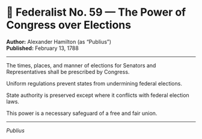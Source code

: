 # 📜 Federalist No. 59 — The Power of Congress over Elections

**Author:** Alexander Hamilton (as “Publius”)  
**Published:** February 13, 1788

---

The times, places, and manner of elections for Senators and Representatives shall be prescribed by Congress.

Uniform regulations prevent states from undermining federal elections.

State authority is preserved except where it conflicts with federal election laws.

This power is a necessary safeguard of a free and fair union.

---

*Publius*
